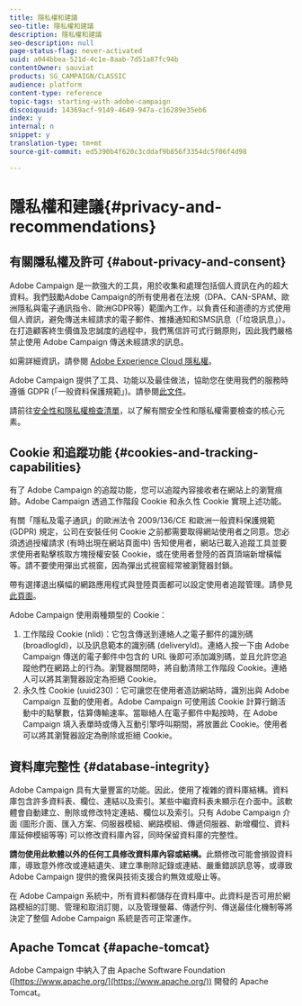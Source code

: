```yaml
---
title: 隱私權和建議
seo-title: 隱私權和建議
description: 隱私權和建議
seo-description: null
page-status-flag: never-activated
uuid: a044bbea-521d-4c1e-8aab-7d51a87fc94b
contentOwner: sauviat
products: SG_CAMPAIGN/CLASSIC
audience: platform
content-type: reference
topic-tags: starting-with-adobe-campaign
discoiquuid: 14369acf-9149-4649-947a-c16289e35eb6
index: y
internal: n
snippet: y
translation-type: tm+mt
source-git-commit: ed5390b4f620c3cddaf9b856f3354dc5f06f4d98

---
```



# 隱私權和建議{#privacy-and-recommendations}

## 有關隱私權及許可 {#about-privacy-and-consent}

Adobe Campaign 是一款強大的工具，用於收集和處理包括個人資訊在內的超大資料。我們鼓勵Adobe Campaign的所有使用者在法規（DPA、CAN-SPAM、歐洲隱私與電子通訊指令、歐洲GDPR等）範圍內工作，以負責任和道德的方式使用個人資訊，避免傳送未經請求的電子郵件、推播通知和SMS訊息（「垃圾訊息」）。 在打造顧客終生價值及忠誠度的過程中，我們篤信許可式行銷原則，因此我們嚴格禁止使用 Adobe Campaign 傳送未經請求的訊息。

如需詳細資訊，請參閱 [Adobe Experience Cloud 隱私權](https://www.adobe.com/privacy/marketing-cloud.html)。

Adobe Campaign 提供了工具、功能以及最佳做法，協助您在使用我們的服務時遵循 GDPR (「一般資料保護規範」)。請參閱[此文件](https://docs.campaign.adobe.com/doc/AC/getting_started/EN/ACC_GDPR.html)。

請前往[安全性和隱私權檢查清單](https://docs.campaign.adobe.com/doc/AC/getting_started/EN/security.html)，以了解有關安全性和隱私權需要檢查的核心元素。

## Cookie 和追蹤功能 {#cookies-and-tracking-capabilities}

有了 Adobe Campaign 的追蹤功能，您可以追蹤內容接收者在網站上的瀏覽痕跡。Adobe Campaign 透過工作階段 Cookie 和永久性 Cookie 實現上述功能。

有關「隱私及電子通訊」的歐洲法令 2009/136/CE 和歐洲一般資料保護規範 (GDPR) 規定，公司在安裝任何 Cookie 之前都需要取得網站使用者之同意。您必須透過授權請求 (有時出現在網站頁面中) 告知使用者，網站已載入追蹤工具並要求使用者點擊核取方塊授權安裝 Cookie，或在使用者登陸的首頁頂端新增橫幅等。請不要使用彈出式視窗，因為彈出式視窗經常被瀏覽器封鎖。

帶有選擇退出橫幅的網路應用程式與登陸頁面都可以設定使用者追蹤管理。請參見[此頁面](../../web/using/web-application-tracking-opt-out.md)。

Adobe Campaign 使用兩種類型的 Cookie：

1. 工作階段 Cookie (nlid)：它包含傳送到連絡人之電子郵件的識別碼 (broadlogId)，以及訊息範本的識別碼 (deliveryId)。連絡人按一下由 Adobe Campaign 傳送的電子郵件中包含的 URL 後即可添加識別碼，並且允許您追蹤他們在網路上的行為。瀏覽器關閉時，將自動清除工作階段 Cookie。連絡人可以將其瀏覽器設定為拒絕 Cookie。
1. 永久性 Cookie (uuid230)：它可讓您在使用者造訪網站時，識別出與 Adobe Campaign 互動的使用者。Adobe Campaign 可使用該 Cookie 計算行銷活動中的點擊數，估算傳輸速率。當聯絡人在電子郵件中點按時，在 Adobe Campaign 填入表單時或傳入互動引擎呼叫期間，將放置此 Cookie。使用者可以將其瀏覽器設定為刪除或拒絕 Cookie。

## 資料庫完整性 {#database-integrity}

Adobe Campaign 具有大量豐富的功能。因此，使用了複雜的資料庫結構。資料庫包含許多資料表、欄位、連結以及索引。某些中繼資料表未顯示在介面中。該軟體會自動建立、刪除或修改特定連結、欄位以及索引。只有 Adobe Campaign 介面 (圖形介面、匯入方案、伺服器模組、網路模組、傳遞伺服器、新增欄位、資料庫延伸模組等等) 可以修改資料庫內容，同時保留資料庫的完整性。

**請勿使用此軟體以外的任何工具修改資料庫內容或結構。**&#x200B;此類修改可能會損毀資料庫，導致意外修改或連結遺失、建立準刪除記錄或連結、嚴重錯誤訊息等，或導致 Adobe Campaign 提供的擔保與技術支援合約無效或廢止等。

在 Adobe Campaign 系統中，所有資料都儲存在資料庫中。此資料是否可用於網路模組的訂閱、管理和取消訂閱，以及管理螢幕、傳遞佇列、傳送最佳化機制等將決定了整個 Adobe Campaign 系統是否可正常運作。

## Apache Tomcat {#apache-tomcat}

Adobe Campaign 中納入了由 Apache Software Foundation ([https://www.apache.org/](https://www.apache.org/)) 開發的 Apache Tomcat。
